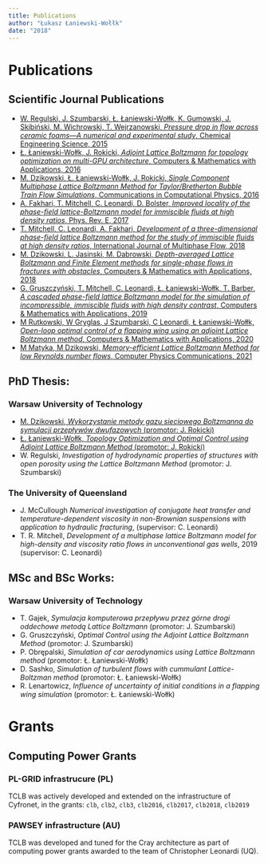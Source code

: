 ```yaml
---
title: Publications
author: "Łukasz Łaniewski-Wołłk"
date: "2018"
---
```


# Publications

## Scientific Journal Publications

- [W. Regulski, J. Szumbarski, Ł. Łaniewski-Wołłk, K. Gumowski, J. Skibiński, M. Wichrowski, T. Wejrzanowski, *Pressure drop in flow across ceramic foams—A numerical and experimental study*, Chemical Engineering Science, 2015](https://doi.org/10.1016/j.ces.2015.06.043)
- [Ł. Łaniewski-Wołłk, J. Rokicki, *Adjoint Lattice Boltzmann for topology optimization on multi-GPU architecture*, Computers & Mathematics with Applications, 2016](https://doi.org/10.1016/j.camwa.2015.12.043)
- [M. Dzikowski, Ł. Łaniewski-Wołłk, J. Rokicki, *Single Component Multiphase Lattice Boltzmann Method for Taylor/Bretherton Bubble Train Flow Simulations*, Communications in Computational Physics, 2016](https://doi.org/10.4208/cicp.220115.110915a)
- [A. Fakhari, T. Mitchell, C. Leonardi, D. Bolster, *Improved locality of the phase-field lattice-Boltzmann model for immiscible fluids at high density ratios*, Phys. Rev. E, 2017](https://doi.org//10.1103/PhysRevE.96.053301)
- [T. Mitchell, C. Leonardi, A. Fakhari, *Development of a three-dimensional phase-field lattice Boltzmann method for the study of immiscible fluids at high density ratios*, International Journal of Multiphase Flow, 2018](https://doi.org/10.1016/j.ijmultiphaseflow.2018.05.004)
- [M. Dzikowski, L. Jasinski, M. Dabrowski, *Depth-averaged Lattice Boltzmann and Finite Element methods for single-phase flows in fractures with obstacles*, Computers & Mathematics with Applications, 2018](https://doi.org/10.1016/j.camwa.2018.02.010)
- [G. Gruszczyński, T. Mitchell, C. Leonardi, Ł. Łaniewski-Wołłk, T. Barber, *A cascaded phase-field lattice Boltzmann model for the simulation of incompressible, immiscible fluids with high density contrast*, Computers & Mathematics with Applications, 2019](https://doi.org/10.1016/j.camwa.2019.08.018)
- [M Rutkowski, W Gryglas, J Szumbarski, C Leonardi, Ł Łaniewski-Wołłk, *Open-loop optimal control of a flapping wing using an adjoint Lattice Boltzmann method*, Computers & Mathematics with Applications, 2020](https://doi.org/10.1016/j.camwa.2020.02.020)
- [M Matyka, M Dzikowski, *Memory-efficient Lattice Boltzmann Method for low Reynolds number flows*, Computer Physics Communications, 2021](https://doi.org/10.1016/j.cpc.2021.108044)

## PhD Thesis:

### Warsaw University of Technology
- [M. Dzikowski, *Wykorzystanie metody gazu sieciowego Boltzmanna do symulacji przepływów dwufazowych* (promotor: J. Rokicki)   ](http://repo.bg.pw.edu.pl/index.php/en/r#/info/phd/WUT6bac819043d54c539fac767d2a456032/)
- [Ł. Łaniewski-Wołłk, *Topology Optimization and Optimal Control using Adjoint Lattice Boltzmann Method* (promotor: J. Rokicki)](http://repo.bg.pw.edu.pl/index.php/en/r#/info/phd/WUT698b95ed1f0d44bd8df138a37640f8e6/)
- W. Regulski, *Investigation of hydrodynamic properties of structures with open porosity using the Lattice Boltzmann Method* (promotor: J. Szumbarski)

### The University of Queensland
- J. McCullough *Numerical investigation of conjugate heat transfer and temperature-dependent viscosity in non-Brownian suspensions with application to hydraulic fracturing*, (supervisor: C. Leonardi)
- T. R. Mitchell, *Development of a multiphase lattice Boltzmann model for high-density and viscosity ratio flows in unconventional gas wells*, 2019 (supervisor: C. Leonardi)

## MSc and BSc Works:

### Warsaw University of Technology
- T. Gajek, *Symulacja komputerowa przepływu przez górne drogi oddechowe metodą Lattice Boltzmann* (promotor: J. Szumbarski)
- G. Gruszczyński, *Optimal Control using the Adjoint Lattice Boltzmann Method* (promotor: J. Szumbarski)
- P. Obrępalski, *Simulation of car aerodynamics using Lattice Boltzmann method* (promotor: Ł. Łaniewski-Wołłk)
- D. Sashko, *Simulation of turbulent flows with cummulant Lattice-Boltzman method* (promotor: Ł. Łaniewski-Wołłk)
- R. Lenartowicz, *Influence of uncertainty of initial conditions in a flapping wing simulation* (promotor: Ł. Łaniewski-Wołłk)

# Grants

## Computing Power Grants

### PL-GRID infrastrucure (PL)
TCLB was actively developed and extended on the infrastructure of Cyfronet, in the grants: `clb`, `clb2`, `clb3`, `clb2016`, `clb2017`, `clb2018`, `clb2019`

### PAWSEY infrastructure (AU)
TCLB was developed and tuned for the Cray architecture as part of computing power grants awarded to the team of Christopher Leonardi (UQ).
